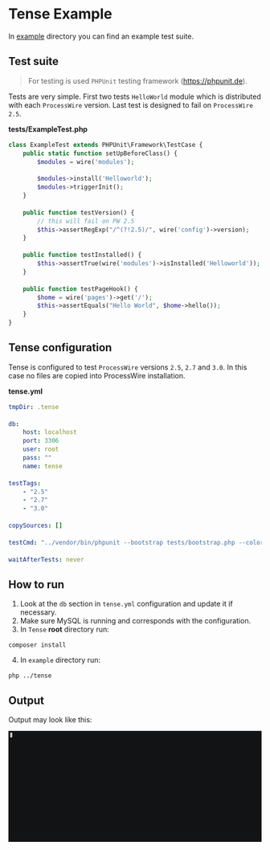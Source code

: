 # Tense Example

In [example](https://github.com/uiii/tense/tree/master/example) directory you can find an example test suite.

## Test suite

> For testing is used `PHPUnit` testing framework (https://phpunit.de).

Tests are very simple. First two tests `HelloWorld` module which is distributed with each `ProcessWire` version.
Last test is designed to fail on `ProcessWire 2.5`.

**tests/ExampleTest.php**
```php
class ExampleTest extends PHPUnit\Framework\TestCase {
	public static function setUpBeforeClass() {
		$modules = wire('modules');

		$modules->install('Helloworld');
		$modules->triggerInit();
	}

	public function testVersion() {
		// this will fail on PW 2.5
		$this->assertRegExp("/^(?!2.5)/", wire('config')->version);
	}

	public function testInstalled() {
		$this->assertTrue(wire('modules')->isInstalled('Helloworld'));
	}

	public function testPageHook() {
		$home = wire('pages')->get('/');
		$this->assertEquals("Hello World", $home->hello());
	}
}
```

## Tense configuration

Tense is configured to test `ProcessWire` versions `2.5`, `2.7` and `3.0`. In this case no files are copied into ProcessWire installation.

**tense.yml**
```yaml
tmpDir: .tense

db:
	host: localhost
	port: 3306
	user: root
	pass: ""
	name: tense

testTags:
	- "2.5"
	- "2.7"
	- "3.0"

copySources: []

testCmd: "../vendor/bin/phpunit --bootstrap tests/bootstrap.php --colors tests/ExampleTest.php"

waitAfterTests: never
```

## How to run

1. Look at the `db` section in `tense.yml` configuration and update it if necessary.
2. Make sure MySQL is running and corresponds with the configuration.
3. In `Tense` **root** directory run:
```
composer install
```
4. In `example` directory run:
```
php ../tense
```

## Output

Output may look like this:

[![video](asciicast.gif)](https://asciinema.org/a/109559)